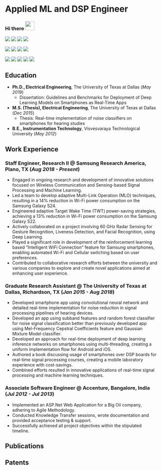# Applied ML and DSP Engineer

### Hi there <img src="https://raw.githubusercontent.com/MartinHeinz/MartinHeinz/master/wave.gif" width="30px">

![](https://img.shields.io/badge/Code-Python-informational?style=flat&logo=Python&color=2bbc8a)
![](https://img.shields.io/badge/Code-C++-informational?style=flat&logo=c%2B%2B&color=2bbc8a)
![](https://img.shields.io/badge/Code-C-informational?style=flat&logo=C&color=2bbc8a)
![](https://img.shields.io/badge/Code-Java-informational?style=flat&logo=openjdk&color=2bbc8a)

![](https://img.shields.io/badge/MLModule-TensorFlow-informational?style=flat&logo=TensorFlow&color=2bbc8a)
![](https://img.shields.io/badge/MLModule-PyTorch-informational?style=flat&logo=PyTorch&logoColor=red&color=2bbc8a)
![](https://img.shields.io/badge/MLModule-Keras-informational?style=flat&logo=Keras&color=2bbc8a)
![](https://img.shields.io/badge/MLModule-SKLearn-informational?style=flat&logo=SciKit-Learn&color=2bbc8a)

![](https://img.shields.io/badge/Tools-Ollama-informational?style=flat&logo=Ollama&color=2bbc8a)
![](https://img.shields.io/badge/Tools-LangChain-informational?style=flat&logo=LangChain&color=2bbc8a)
![](https://img.shields.io/badge/Tools-Jupyter-informational?style=flat&logo=Jupyter&color=2bbc8a)
![](https://img.shields.io/badge/Tools-AndroidStudio-informational?style=flat&logo=androidstudio&color=2bbc8a)
![](https://img.shields.io/badge/Tools-XCode-informational?style=flat&logo=xcode&color=2bbc8a)

## Education

- **Ph.D., Electrical Engineering**, The University of Texas at Dallas (_May 2019_)
  - Dissertation: Guidelines and Benchmarks for Deployment of Deep Learning Models on Smartphones as Real-Time Apps
- **M.S. (Thesis), Electrical Engineering**, The University of Texas at Dallas (_Dec 2015_)
  - Thesis: Real-time implementation of noise classifiers on smartphones for hearing studies
- **B.E., Instrumentation Technology**, Visvesvaraya Technological University (_May 2012_)  

## Work Experience

### Staff Engineer, Research II @ Samsung Research America, Plano, TX (_Aug 2018 - Present_)

- Engaged in ongoing research and development of innovative solutions focused on Wireless Communication and Sensing-based Signal Processing and Machine Learning.
- Led a team to develop adaptive Multi-Link Operation (MLO) techniques, resulting in a 14% reduction in Wi-Fi power consumption on the Samsung Galaxy S24.
- Engineered adaptive Target Wake Time (TWT) power-saving strategies, achieving a 13% reduction in Wi-Fi power consumption on the Samsung Galaxy S22.
- Actively collaborated on a project involving 60 GHz Radar Sensing for Gesture Recognition, Liveness Detection, and Facial Recognition, using Deep Learning.
- Played a significant role in development of the reinforcement learning based “Intelligent WiFi Connection” feature for Samsung smartphones, enabling automated Wi-Fi and Cellular switching based on user preferences.
- Contributed to collaborative research efforts between the university and various companies to explore and create novel applications aimed at enhancing user experience.

### Graduate Research Assistant @ The University of Texas at Dallas, Richardson, TX (_Jan 2015 - Aug 2018_)

- Developed smartphone app using convolutional neural network and detailed real-time implementation for noise reduction in signal processing pipelines of hearing devices.
- Developed an app using subband features and random forest classifier for noise signal classification better than previously developed app using Mel-Frequency Cepstral Coefficients feature and Gaussian Mixture Model classifier.
- Developed an approach for real-time deployment of deep learning inference networks on smartphones using multi-threading, creating a uniform implementation flow for Android and iOS.
- Authored a book discussing usage of smartphones over DSP boards for real-time signal processing courses, creating a mobile laboratory experience with cost-savings.
- Combined efforts resulted in innovative applications of real-time signal processing and machine learning techniques.

### Associate Software Engineer @ Accenture, Bangalore, India (_Jul 2012 - Jul 2013_)

- Implemented an ASP.Net Web Application for a Big Oil company, adhering to Agile Methodology.
- Conducted Knowledge Transfer sessions, wrote documentation and provided acceptance testing & support.
- Successfully achieved all project objectives within the stipulated timeline.

## Publications

## Patents
